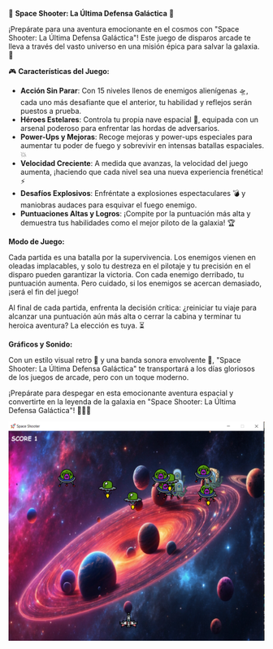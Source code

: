 🚀 **Space Shooter: La Última Defensa Galáctica** 🌌

¡Prepárate para una aventura emocionante en el cosmos con "Space Shooter: La Última Defensa Galáctica"! Este juego de disparos arcade te lleva a través del vasto universo en una misión épica para salvar la galaxia. 🌠

🎮 **Características del Juego:**

- **Acción Sin Parar**: Con 15 niveles llenos de enemigos alienígenas 🛸, cada uno más desafiante que el anterior, tu habilidad y reflejos serán puestos a prueba.
- **Héroes Estelares**: Controla tu propia nave espacial 🚀, equipada con un arsenal poderoso para enfrentar las hordas de adversarios.
- **Power-Ups y Mejoras**: Recoge mejoras y power-ups especiales para aumentar tu poder de fuego y sobrevivir en intensas batallas espaciales. 💥
- **Velocidad Creciente**: A medida que avanzas, la velocidad del juego aumenta, ¡haciendo que cada nivel sea una nueva experiencia frenética! ⚡
- **Desafíos Explosivos**: Enfréntate a explosiones espectaculares 💣 y maniobras audaces para esquivar el fuego enemigo.
- **Puntuaciones Altas y Logros**: ¡Compite por la puntuación más alta y demuestra tus habilidades como el mejor piloto de la galaxia! 🏆

**Modo de Juego:**

Cada partida es una batalla por la supervivencia. Los enemigos vienen en oleadas implacables, y solo tu destreza en el pilotaje y tu precisión en el disparo pueden garantizar la victoria. Con cada enemigo derribado, tu puntuación aumenta. Pero cuidado, si los enemigos se acercan demasiado, ¡será el fin del juego!

Al final de cada partida, enfrenta la decisión crítica: ¿reiniciar tu viaje para alcanzar una puntuación aún más alta o cerrar la cabina y terminar tu heroica aventura? La elección es tuya. ⏳

**Gráficos y Sonido:**

Con un estilo visual retro 🎨 y una banda sonora envolvente 🎵, "Space Shooter: La Última Defensa Galáctica" te transportará a los días gloriosos de los juegos de arcade, pero con un toque moderno.

¡Prepárate para despegar en esta emocionante aventura espacial y convertirte en la leyenda de la galaxia en "Space Shooter: La Última Defensa Galáctica"! 🌠🚀👾

<img src="assets/Capture.PNG" alt="interfaz de usuario">

